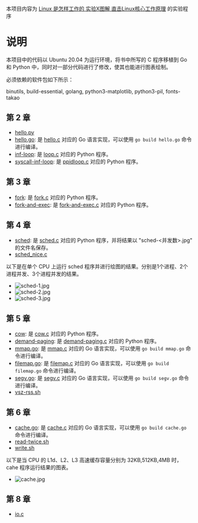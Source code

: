 本项目内容为 [Linux 是怎样工作的 实验X图解 直击Linux核心工作原理](https://www.ituring.com.cn/book/2867) 的实验程序

# 说明

本项目中的代码以 Ubuntu 20.04 为运行环境，将书中所写的 C 程序移植到 Go 和 Python 中，同时对一部分代码进行了修改，使其也能进行图表绘制。

必须依赖的软件包如下所示：

binutils, build-essential, golang, python3-matplotlib, python3-pil, fonts-takao

## 第 2 章

- [hello.py](02-syscall-and-non-kernel-os/hello.py)
- [hello.go](02-syscall-and-non-kernel-os/misc/hello.go): 是 [hello.c](02-syscall-and-non-kernel-os/hello.c) 对应的 Go 语言实现，可以使用 `go build hello.go` 命令进行编译。
- [inf-loop](02-syscall-and-non-kernel-os/misc/inf-loop): 是 [loop.c](02-syscall-and-non-kernel-os/loop.c) 对应的 Python 程序。
- [syscall-inf-loop](02-syscall-and-non-kernel-os/misc/syscall-inf-loop): 是 [ppidloop.c](02-syscall-and-non-kernel-os/ppidloop.c) 对应的 Python 程序。

## 第 3 章

- [fork](03-process-management/misc/fork): 是 [fork.c](03-process-management/fork.c) 对应的 Python 程序。
- [fork-and-exec](03-process-management/misc/fork-and-exec): 是 [fork-and-exec.c](03-process-management/fork-and-exec.c) 对应的 Python 程序。

## 第 4 章

- [sched](04-process-scheduler/misc/sched): 是 [sched.c](04-process-scheduler/sched.c) 对应的 Python 程序，并将结果以 "sched-<并发数>.jpg" 的文件名保存。
- [sched_nice.c](04-process-scheduler/sched_nice.c)

以下是在单个 CPU 上运行 sched 程序并进行绘图的结果。分别是1个进程、2个进程并发、3个进程并发的结果。

- ![sched-1.jpg](04-process-scheduler/misc/sched-1.jpg)
- ![sched-2.jpg](04-process-scheduler/misc/sched-2.jpg)
- ![sched-3.jpg](04-process-scheduler/misc/sched-3.jpg)

## 第 5 章

- [cow](05-memory-management/misc/cow): 是 [cow.c](05-memory-management/cow.c) 对应的 Python 程序。
- [demand-paging](05-memory-management/misc/demand-paging): 是 [demand-paging.c](05-memory-management/demand-paging.c) 对应的 Python 程序。
- [mmap.go](05-memory-management/misc/mmap.go): 是 [mmap.c](05-memory-management/mmap.c) 对应的 Go 语言实现，可以使用 `go build mmap.go` 命令进行编译。
- [filemap.go](05-memory-management/misc/filemap.go): 是 [filemap.c](05-memory-management/filemap.c) 对应的 Go 语言实现，可以使用 `go build filemap.go` 命令进行编译。
- [segv.go](05-memory-management/misc/segv.go): 是 [segv.c](05-memory-management/segv.c) 对应的 Go 语言实现，可以使用 `go build segv.go` 命令进行编译。
- [vsz-rss.sh](05-memory-management/vsz-rss.sh)

## 第 6 章

- [cache.go](06-storage-hierarchy/misc/cache.go): 是 [cache.c](06-storage-hierarchy/cache.c) 对应的 Go 语言实现，可以使用 `go build cache.go` 命令进行编译。
- [read-twice.sh](06-storage-hierarchy/read-twice.sh)
- [write.sh](06-storage-hierarchy/write.sh)

以下是当 CPU 的 L1d、L2、L3 高速缓存容量分别为 32KB,512KB,4MB 时，cahe 程序运行结果的图表。

- ![cache.jpg](06-storage-hierarchy/misc/cache.jpg)

## 第 8 章

- [io.c](08-storage-device/io.c)

